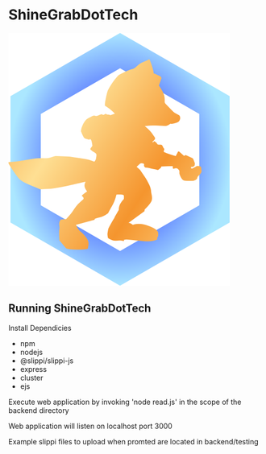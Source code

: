 # ShineGrabDotTech

![](backend/views/images/shinegrab_logo.png)

## Running ShineGrabDotTech

Install Dependicies 
* npm
* nodejs
* @slippi/slippi-js
* express
* cluster
* ejs

Execute web application by invoking 'node read.js' in the scope of the backend directory

Web application will listen on localhost port 3000

Example slippi files to upload when promted are located in backend/testing

